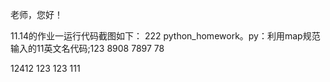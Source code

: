 老师，您好！

11.14的作业一运行代码截图如下：
222
python_homework。py：利用map规范输入的11英文名代码;123
8908
7897
78

12412
123
123
111
